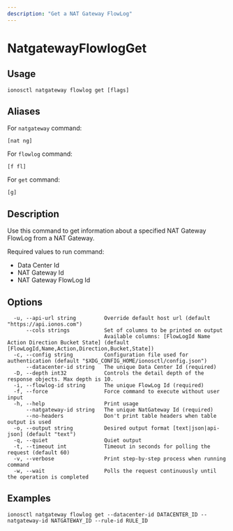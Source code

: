 ```yaml
---
description: "Get a NAT Gateway FlowLog"
---
```


# NatgatewayFlowlogGet

## Usage

```text
ionosctl natgateway flowlog get [flags]
```

## Aliases

For `natgateway` command:

```text
[nat ng]
```

For `flowlog` command:

```text
[f fl]
```

For `get` command:

```text
[g]
```

## Description

Use this command to get information about a specified NAT Gateway FlowLog from a NAT Gateway.

Required values to run command:

* Data Center Id
* NAT Gateway Id
* NAT Gateway FlowLog Id

## Options

```text
  -u, --api-url string         Override default host url (default "https://api.ionos.com")
      --cols strings           Set of columns to be printed on output 
                               Available columns: [FlowLogId Name Action Direction Bucket State] (default [FlowLogId,Name,Action,Direction,Bucket,State])
  -c, --config string          Configuration file used for authentication (default "$XDG_CONFIG_HOME/ionosctl/config.json")
      --datacenter-id string   The unique Data Center Id (required)
  -D, --depth int32            Controls the detail depth of the response objects. Max depth is 10.
  -i, --flowlog-id string      The unique FlowLog Id (required)
  -f, --force                  Force command to execute without user input
  -h, --help                   Print usage
      --natgateway-id string   The unique NatGateway Id (required)
      --no-headers             Don't print table headers when table output is used
  -o, --output string          Desired output format [text|json|api-json] (default "text")
  -q, --quiet                  Quiet output
  -t, --timeout int            Timeout in seconds for polling the request (default 60)
  -v, --verbose                Print step-by-step process when running command
  -w, --wait                   Polls the request continuously until the operation is completed
```

## Examples

```text
ionosctl natgateway flowlog get --datacenter-id DATACENTER_ID --natgateway-id NATGATEWAY_ID --rule-id RULE_ID
```

